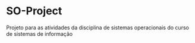# SO-Project
Projeto para as atividades da disciplina de sistemas operacionais do curso de sistemas de informação
